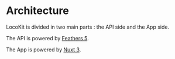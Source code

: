 # Architecture

LocoKit is divided in two main parts : the API side and the App side.

The API is powered by [Feathers 5](https://dove.feathersjs.com/).

The App is powered by [Nuxt 3](https://v3.nuxtjs.org).
